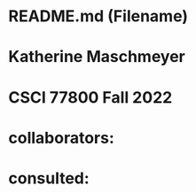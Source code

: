 # README.md (Filename)
# Katherine Maschmeyer
# CSCI 77800 Fall 2022
# collaborators: 
# consulted: 